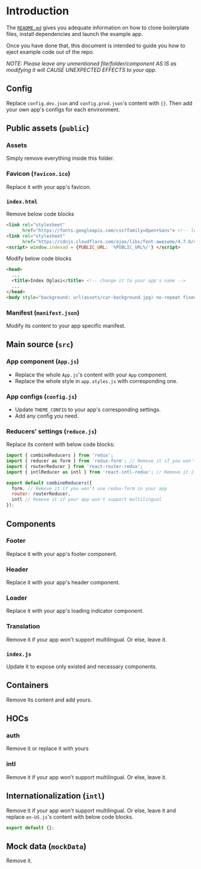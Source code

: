 # Introduction

The [`README.md`](https://github.com/ngoquoc/react-boilerplate-demo) gives you adequate information on how to clone boilerplate files, install dependencies and launch the example app.

Once you have done that, this document is intended to guide you how to eject example code out of the repo.

_NOTE: Please leave any unmentioned file/folder/component AS IS as modifying it will CAUSE UNEXPECTED EFFECTS to your app._

## Config

Replace `config.dev.json` and `config.prod.json`'s content with `{}`. Then add your own app's configs for each environment.

## Public assets (`public`)

### Assets

Simply remove everything inside this folder.

### Favicon (`favicon.ico`)

Replace it with your app's favicon.

### `index.html`

Remove below code blocks

```html
<link rel="stylesheet"
      href="https://fonts.googleapis.com/css?family=Open+Sans"> <!-- leave it if you think it maybe used in your app -->
<link rel="stylesheet"
      href="https://cdnjs.cloudflare.com/ajax/libs/font-awesome/4.7.0/css/font-awesome.min.css"> <!-- leave it if you think it maybe used in your app -->
<script> window.indexad = {PUBLIC_URL: '%PUBLIC_URL%/'} </script>
```

Modify below code blocks

```html
<head>
  ...
  <title>Index Oglasi</title> <!-- change it to your app's name -->
  ...
</head>
<body style="background: url(assets/car-background.jpg) no-repeat fixed center;"> <!-- remove style property or change it to corresponding style in your app -->
```

### Manifest (`manifest.json`)

Modify its content to your app specific manifest.

## Main source (`src`)

### App component (`App.js`)

- Replace the whole `App.js`'s content with your `App` component.
- Replace the whole style in `app.styles.js` with corresponding one.

### App configs (`config.js`)

- Update `THEME_CONFIG` to your app's corresponding settings.
- Add any config you need.

### Reducers' settings (`reduce.js`)

Replace its content with below code blocks:

```javascript
import { combineReducers } from 'redux';
import { reducer as form } from 'redux-form'; // Remove it if you won't use redux-form in your app
import { routerReducer } from 'react-router-redux';
import { intlReducer as intl } from 'react-intl-redux'; // Remove it if your app won't support multilingual

export default combineReducers({
  form, // Remove it if you won't use redux-form in your app
  router: routerReducer,
  intl // Remove it if your app won't support multilingual
});
```

## Components

### Footer

Replace it with your app's footer component.

### Header

Replace it with your app's header component.

### Loader

Replace it with your app's loading indicator component.

### Translation

Remove it if your app won't support multilingual. Or else, leave it.

### `index.js`

Update it to expose only existed and necessary components.

## Containers

Remove its content and add yours.

## HOCs

### auth

Remove it or replace it with yours

### intl

Remove it if your app won't support multilingual. Or else, leave it.

## Internationalization (`intl`)

Remove it if your app won't support multilingual. Or else, leave it and replace `en-US.js`'s content with below code blocks.

```javascript
export default {};
```

## Mock data (`mockData`)

Remove it.
